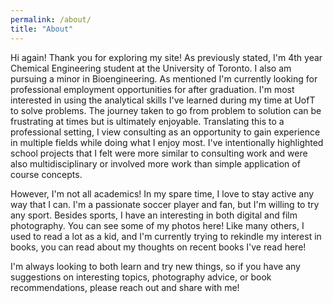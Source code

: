```yaml
---
permalink: /about/
title: "About"
---
```


Hi again! Thank you for exploring my site! As previously stated, I'm 4th year Chemical Engineering student at the University of Toronto. I also am pursuing a minor in Bioengineering. As mentioned I'm currently looking for professional employment opportunities for after graduation. I'm most interested in using the analytical skills I've learned during my time at UofT to solve problems. The journey taken to go from problem to solution can be frustrating at times but is ultimately enjoyable. Translating this to a professional setting, I view consulting as an opportunity to gain experience in multiple fields while doing what I enjoy most. I've intentionally highlighted school projects that I felt were more similar to consulting work and were also multidisciplinary or involved more work than simple application of course concepts. 

However, I'm not all academics! In my spare time, I love to stay active any way that I can. I'm a passionate soccer player and fan, but I'm willing to try any sport. Besides sports, I have an interesting in both digital and film photography. You can see some of my photos here! Like many others, I used to read a lot as a kid, and I'm currently trying to rekindle my interest in books, you can read about my thoughts on recent books I've read here!

I'm always looking to both learn and try new things, so if you have any suggestions on interesting topics, photography advice, or book recommendations, please reach out and share with me!